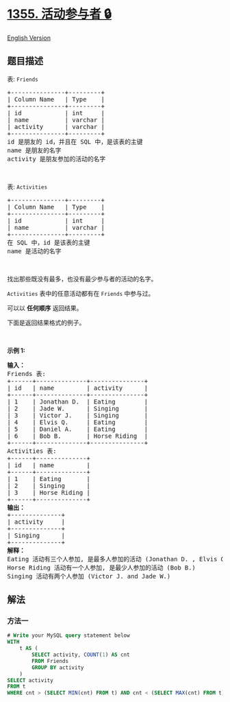 # [1355. 活动参与者 🔒](https://leetcode.cn/problems/activity-participants)

[English Version](/solution/1300-1399/1355.Activity%20Participants/README_EN.md)

<!-- tags:数据库 -->

<!-- difficulty:中等 -->

## 题目描述

<!-- 这里写题目描述 -->

<p>表: <code>Friends</code></p>

<pre>
+---------------+---------+
| Column Name   | Type    |
+---------------+---------+
| id            | int     |
| name          | varchar |
| activity      | varchar |
+---------------+---------+
id 是朋友的 id，并且在 SQL 中，是该表的主键
name 是朋友的名字
activity 是朋友参加的活动的名字
</pre>

<p>&nbsp;</p>

<p>表: <code>Activities</code></p>

<pre>
+---------------+---------+
| Column Name   | Type    |
+---------------+---------+
| id            | int     |
| name          | varchar |
+---------------+---------+
在 SQL 中，id 是该表的主键
name 是活动的名字
</pre>

<p>&nbsp;</p>

<p>找出那些既没有最多，也没有最少参与者的活动的名字。</p>

<p><code>Activities</code> 表中的任意活动都有在&nbsp;<code>Friends</code> 中参与过。</p>

<p>可以以 <strong>任何顺序</strong> 返回结果。</p>

<p>下面是返回结果格式的例子。</p>

<p>&nbsp;</p>

<p><strong>示例 1:</strong></p>

<pre>
<strong>输入：</strong>
Friends 表:
+------+--------------+---------------+
| id   | name         | activity      |
+------+--------------+---------------+
| 1    | Jonathan D.  | Eating        |
| 2    | Jade W.      | Singing       |
| 3    | Victor J.    | Singing       |
| 4    | Elvis Q.     | Eating        |
| 5    | Daniel A.    | Eating        |
| 6    | Bob B.       | Horse Riding  |
+------+--------------+---------------+
Activities 表:
+------+--------------+
| id   | name         |
+------+--------------+
| 1    | Eating       |
| 2    | Singing      |
| 3    | Horse Riding |
+------+--------------+
<strong>输出：</strong>
+--------------+
| activity     |
+--------------+
| Singing      |
+--------------+
<strong>解释：</strong>
Eating 活动有三个人参加, 是最多人参加的活动 (Jonathan D. , Elvis Q. and Daniel A.)
Horse Riding 活动有一个人参加, 是最少人参加的活动 (Bob B.)
Singing 活动有两个人参加 (Victor J. and Jade W.)</pre>

## 解法

### 方法一

<!-- tabs:start -->

```sql
# Write your MySQL query statement below
WITH
    t AS (
        SELECT activity, COUNT(1) AS cnt
        FROM Friends
        GROUP BY activity
    )
SELECT activity
FROM t
WHERE cnt > (SELECT MIN(cnt) FROM t) AND cnt < (SELECT MAX(cnt) FROM t);
```

<!-- tabs:end -->

<!-- end -->
